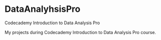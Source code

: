 # DataAnalyhsisPro
Codecademy Introduction to Data Analysis Pro

My projects during Codecademy Introduction to Data Analysis Pro course.
